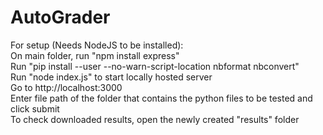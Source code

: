 # AutoGrader

For setup (Needs NodeJS to be installed): <br>
On main folder, run "npm install express" <br>
Run "pip install --user --no-warn-script-location nbformat nbconvert" <br>
Run "node index.js" to start locally hosted server <br>
Go to http://localhost:3000 <br>
Enter file path of the folder that contains the python files to be tested and click submit <br>
To check downloaded results, open the newly created "results" folder
